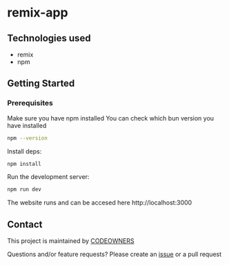 # remix-app

## Technologies used
* remix
* npm

## Getting Started
### Prerequisites
Make sure you have npm installed
You can check which bun version you have installed
```bash
npm --version
```

Install deps:
```bash
npm install
```

Run the development server:
```bash
npm run dev
```


The website runs and can be accesed here http://localhost:3000

## Contact

This project is maintained by [CODEOWNERS](CODEOWNERS)

Questions and/or feature requests?
Please create an [issue](https://github.com/MikAoJk/remix-app/issues) or a pull request 
